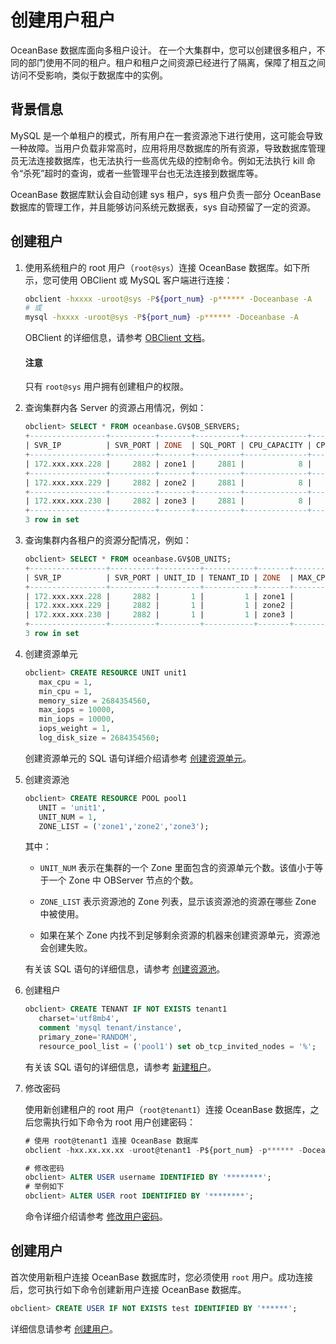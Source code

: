 # 创建用户租户

OceanBase 数据库面向多租户设计。 在一个大集群中，您可以创建很多租户，不同的部门使用不同的租户。租户和租户之间资源已经进行了隔离，保障了相互之间访问不受影响，类似于数据库中的实例。

## 背景信息

MySQL 是一个单租户的模式，所有用户在一套资源池下进行使用，这可能会导致一种故障。当用户负载非常高时，应用将用尽数据库的所有资源，导致数据库管理员无法连接数据库，也无法执行一些高优先级的控制命令。例如无法执行 kill 命令“杀死”超时的查询，或者一些管理平台也无法连接到数据库等。

OceanBase 数据库默认会自动创建 sys 租户，sys 租户负责一部分 OceanBase 数据库的管理工作，并且能够访问系统元数据表，sys 自动预留了一定的资源。

## 创建租户

1. 使用系统租户的 root 用户（`root@sys`）连接 OceanBase 数据库。如下所示，您可使用 OBClient 或 MySQL 客户端进行连接：

   ```bash
   obclient -hxxxx -uroot@sys -P${port_num} -p****** -Doceanbase -A
   # 或
   mysql -hxxxx -uroot@sys -P${port_num} -p****** -Doceanbase -A
   ```

   OBClient 的详细信息，请参考 [OBClient 文档](https://github.com/oceanbase/obclient/blob/master/README.md)。

   <main id="notice" type='notice'>
   <h4>注意</h4>
   <p>只有 <code>root@sys</code> 用户拥有创建租户的权限。</p>
   </main>

2. 查询集群内各 Server 的资源占用情况，例如：

   ```sql
   obclient> SELECT * FROM oceanbase.GV$OB_SERVERS;
   +-----------------+----------+-------+----------+--------------+------------------+--------------+------------------+--------------+--------------+-------------------+-------------------+-----------------+--------------------+------------------+-------------------------+--------------+-------------------------+-----------------------+
   | SVR_IP          | SVR_PORT | ZONE  | SQL_PORT | CPU_CAPACITY | CPU_CAPACITY_MAX | CPU_ASSIGNED | CPU_ASSIGNED_MAX | MEM_CAPACITY | MEM_ASSIGNED | LOG_DISK_CAPACITY | LOG_DISK_ASSIGNED | LOG_DISK_IN_USE | DATA_DISK_CAPACITY | DATA_DISK_IN_USE | DATA_DISK_HEALTH_STATUS | MEMORY_LIMIT | DATA_DISK_ABNORMAL_TIME | SSL_CERT_EXPIRED_TIME |
   +-----------------+----------+-------+----------+--------------+------------------+--------------+------------------+--------------+--------------+-------------------+-------------------+-----------------+--------------------+------------------+-------------------------+--------------+-------------------------+-----------------------+
   | 172.xxx.xxx.228 |     2882 | zone1 |     2881 |            8 |                8 |            1 |                1 |  10737418240 |   2684354560 |        5368709120 |        2684354560 |       134217728 |        10737418240 |        83886080  | NORMAL                  |  17179869184 | NULL                    | NULL                  |
   +-----------------+----------+-------+----------+--------------+------------------+--------------+------------------+--------------+--------------+-------------------+-------------------+-----------------+--------------------+------------------+-------------------------+--------------+-------------------------+-----------------------+
   | 172.xxx.xxx.229 |     2882 | zone2 |     2881 |            8 |                8 |            1 |                1 |  10737418240 |   2684354560 |        5368709120 |        2684354560 |       134217728 |        10737418240 |        83886080  | NORMAL                  |  17179869184 | NULL                    | NULL                  |
   +-----------------+----------+-------+----------+--------------+------------------+--------------+------------------+--------------+--------------+-------------------+-------------------+-----------------+--------------------+------------------+-------------------------+--------------+-------------------------+-----------------------+
   | 172.xxx.xxx.230 |     2882 | zone3 |     2881 |            8 |                8 |            1 |                1 |  10737418240 |   2684354560 |        5368709120 |        2684354560 |       134217728 |        10737418240 |        83886080  | NORMAL                  |  17179869184 | NULL                    | NULL                  |
   +-----------------+----------+-------+----------+--------------+------------------+--------------+------------------+--------------+--------------+-------------------+-------------------+-----------------+--------------------+------------------+-------------------------+--------------+-------------------------+-----------------------+
   3 row in set
   ```

3. 查询集群内各租户的资源分配情况，例如：

   ```sql
   obclient> SELECT * FROM oceanbase.GV$OB_UNITS;
   +-----------------+----------+---------+-----------+-------+---------+---------+-------------+----------+----------+-------------+---------------+-----------------+------------------+--------+----------------------------+
   | SVR_IP          | SVR_PORT | UNIT_ID | TENANT_ID | ZONE  | MAX_CPU | MIN_CPU | MEMORY_SIZE | MAX_IOPS | MIN_IOPS | IOPS_WEIGHT | LOG_DISK_SIZE | LOG_DISK_IN_USE | DATA_DISK_IN_USE | STATUS | CREATE_TIME                |
   +-----------------+----------+---------+-----------+-------+---------+---------+-------------+----------+----------+-------------+---------------+-----------------+------------------+--------+----------------------------+
   | 172.xxx.xxx.228 |     2882 |       1 |         1 | zone1 |       1 |       1 |  2684354560 |    10000 |    10000 |           1 |    2684354560 |        85075438 |        83886080  | NORMAL | 2022-11-08 14:24:01.960562 |
   | 172.xxx.xxx.229 |     2882 |       1 |         1 | zone2 |       1 |       1 |  2684354560 |    10000 |    10000 |           1 |    2684354560 |        85075438 |        83886080  | NORMAL | 2022-11-08 14:24:01.960562 |
   | 172.xxx.xxx.230 |     2882 |       1 |         1 | zone3 |       1 |       1 |  2684354560 |    10000 |    10000 |           1 |    2684354560 |        85075438 |        83886080  | NORMAL | 2022-11-08 14:24:01.960562 |
   +-----------------+----------+---------+-----------+-------+---------+---------+-------------+----------+----------+-------------+---------------+-----------------+------------------+--------+----------------------------+
   3 row in set
   ```

4. 创建资源单元

   ```sql
   obclient> CREATE RESOURCE UNIT unit1
      max_cpu = 1,
      min_cpu = 1,
      memory_size = 2684354560,
      max_iops = 10000,
      min_iops = 10000,
      iops_weight = 1,
      log_disk_size = 2684354560;
   ```

   创建资源单元的 SQL 语句详细介绍请参考 [创建资源单元](../3.manage-resources/2.create-a-resource-unit.md)。

5. 创建资源池

   ```sql
   obclient> CREATE RESOURCE POOL pool1
      UNIT = 'unit1',
      UNIT_NUM = 1,
      ZONE_LIST = ('zone1','zone2','zone3');
   ```

   其中：

   * `UNIT_NUM` 表示在集群的一个 Zone 里面包含的资源单元个数。该值小于等于一个 Zone 中 OBServer 节点的个数。

   * `ZONE_LIST` 表示资源池的 Zone 列表，显示该资源池的资源在哪些 Zone 中被使用。

   * 如果在某个 Zone 内找不到足够剩余资源的机器来创建资源单元，资源池会创建失败。

   有关该 SQL 语句的详细信息，请参考 [创建资源池](../3.manage-resources/4.create-a-resource-pool.md)。

6. 创建租户

   ```sql
   obclient> CREATE TENANT IF NOT EXISTS tenant1
      charset='utf8mb4',
      comment 'mysql tenant/instance',
      primary_zone='RANDOM',
      resource_pool_list = ('pool1') set ob_tcp_invited_nodes = '%';
   ```

   有关该 SQL 语句的详细信息，请参考 [新建租户](2.create-a-tenant.md)。

7. 修改密码

   使用新创建租户的 root 用户（`root@tenant1`）连接 OceanBase 数据库，之后您需执行如下命令为 root 用户创建密码：

   ```sql
   # 使用 root@tenant1 连接 OceanBase 数据库
   obclient -hxx.xx.xx.xx -uroot@tenant1 -P${port_num} -p****** -Doceanbase -A
   
   # 修改密码
   obclient> ALTER USER username IDENTIFIED BY '********';
   # 举例如下
   obclient> ALTER USER root IDENTIFIED BY '********';
   ```

   命令详细介绍请参考 [修改用户密码](9.manage-users-and-permissions/3.mysql-mode/6.change-user-password-of-mysql-mode.md)。

## 创建用户

首次使用新租户连接 OceanBase 数据库时，您必须使用 `root` 用户。成功连接后，您可执行如下命令创建新用户连接 OceanBase 数据库。

```sql
obclient> CREATE USER IF NOT EXISTS test IDENTIFIED BY '******';
```

详细信息请参考 [创建用户](9.manage-users-and-permissions/3.mysql-mode/1.create-user-of-mysql-mode.md)。
